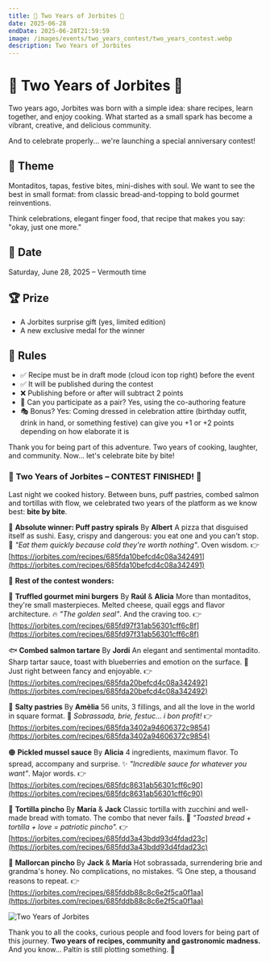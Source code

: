 ```yaml
---
title: 🥂 Two Years of Jorbites 🥂
date: 2025-06-28
endDate: 2025-06-28T21:59:59
image: /images/events/two_years_contest/two_years_contest.webp
description: Two Years of Jorbites
---
```


# 🥂 Two Years of Jorbites 🥂

Two years ago, Jorbites was born with a simple idea: share recipes, learn together, and enjoy cooking. What started as a small spark has become a vibrant, creative, and delicious community.

And to celebrate properly... we're launching a special anniversary contest!

## 🧁 Theme

Montaditos, tapas, festive bites, mini-dishes with soul. We want to see the best in small format: from classic bread-and-topping to bold gourmet reinventions.

Think celebrations, elegant finger food, that recipe that makes you say: "okay, just one more."

## 📆 Date

Saturday, June 28, 2025 – Vermouth time

## 🏆 Prize
- A Jorbites surprise gift (yes, limited edition)
- A new exclusive medal for the winner

## 📌 Rules
- ✅ Recipe must be in draft mode (cloud icon top right) before the event
- ✅ It will be published during the contest
- ❌ Publishing before or after will subtract 2 points
- 👫 Can you participate as a pair? Yes, using the co-authoring feature
- 🎭 Bonus? Yes: Coming dressed in celebration attire (birthday outfit, drink in hand, or something festive) can give you +1 or +2 points depending on how elaborate it is

Thank you for being part of this adventure. Two years of cooking, laughter, and community. Now... let's celebrate bite by bite!


### 🥂 Two Years of Jorbites – CONTEST FINISHED! 🥂

Last night we cooked history. Between buns, puff pastries, combed salmon and tortillas with flow, we celebrated two years of the platform as we know best: **bite by bite**.

🥇 **Absolute winner: Puff pastry spirals**
By **Albert**
A pizza that disguised itself as sushi. Easy, crispy and dangerous: you eat one and you can't stop.
📸 *"Eat them quickly because cold they're worth nothing"*. Oven wisdom.
👉 [https://jorbites.com/recipes/685fda10befcd4c08a342491](https://jorbites.com/recipes/685fda10befcd4c08a342491)

🥈 **Rest of the contest wonders:**

🍔 **Truffled gourmet mini burgers**
By **Raúl** & **Alicia**
More than montaditos, they're small masterpieces. Melted cheese, quail eggs and flavor architecture.
🔥 *"The golden seal"*. And the craving too.
👉 [https://jorbites.com/recipes/685fd97f31ab56301cff6c8f](https://jorbites.com/recipes/685fd97f31ab56301cff6c8f)

🐟 **Combed salmon tartare**
By **Jordi**
An elegant and sentimental montadito. Sharp tartar sauce, toast with blueberries and emotion on the surface.
💅 Just right between fancy and enjoyable.
👉 [https://jorbites.com/recipes/685fda20befcd4c08a342492](https://jorbites.com/recipes/685fda20befcd4c08a342492)

🥐 **Salty pastries**
By **Amèlia**
56 units, 3 fillings, and all the love in the world in square format.
🎯 *Sobrassada, brie, festuc… i bon profit!*
👉 [https://jorbites.com/recipes/685fda3402a94606372c9854](https://jorbites.com/recipes/685fda3402a94606372c9854)

🟠 **Pickled mussel sauce**
By **Alicia**
4 ingredients, maximum flavor. To spread, accompany and surprise.
✨ *"Incredible sauce for whatever you want"*. Major words.
👉 [https://jorbites.com/recipes/685fdc8631ab56301cff6c90](https://jorbites.com/recipes/685fdc8631ab56301cff6c90)

🥔 **Tortilla pincho**
By **María** & **Jack**
Classic tortilla with zucchini and well-made bread with tomato. The combo that never fails.
🍳 *"Toasted bread + tortilla + love = patriotic pincho".*
👉 [https://jorbites.com/recipes/685fdd3a43bdd93d4fdad23c](https://jorbites.com/recipes/685fdd3a43bdd93d4fdad23c)

🍯 **Mallorcan pincho**
By **Jack** & **María**
Hot sobrassada, surrendering brie and grandma's honey. No complications, no mistakes.
💘 One step, a thousand reasons to repeat.
👉 [https://jorbites.com/recipes/685fddb88c8c6e2f5ca0f1aa](https://jorbites.com/recipes/685fddb88c8c6e2f5ca0f1aa)


![Two Years of Jorbites](/images/events/two_years_contest/two_years_photo.webp)

Thank you to all the cooks, curious people and food lovers for being part of this journey.
**Two years of recipes, community and gastronomic madness.**
And you know... Paltín is still plotting something. 🐉
